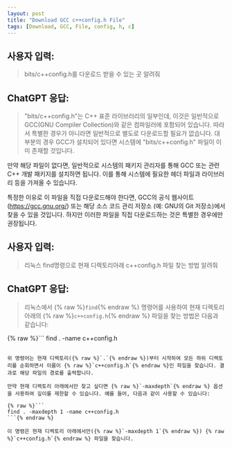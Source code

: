 ```yaml
---
layout: post
title: "Download GCC c++config.h File"
tags: [Download, GCC, File, config, h, c]
---
```


## 사용자 입력:
> bits/c++config.h를 다운로드 받을 수 있는 곳 알려줘

## ChatGPT 응답:
> "bits/c++config.h"는 C++ 표준 라이브러리의 일부인데, 이것은 일반적으로 GCC(GNU Compiler Collection)와 같은 컴파일러에 포함되어 있습니다. 따라서 특별한 경우가 아니라면 일반적으로 별도로 다운로드할 필요가 없습니다. 대부분의 경우 GCC가 설치되어 있다면 시스템에 "bits/c++config.h" 파일이 이미 존재할 것입니다.

만약 해당 파일이 없다면, 일반적으로 시스템의 패키지 관리자를 통해 GCC 또는 관련 C++ 개발 패키지를 설치하면 됩니다. 이를 통해 시스템에 필요한 헤더 파일과 라이브러리 등을 가져올 수 있습니다.

특정한 이유로 이 파일을 직접 다운로드해야 한다면, GCC의 공식 웹사이트 (https://gcc.gnu.org/) 또는 해당 소스 코드 관리 저장소 (예: GNU의 Git 저장소)에서 찾을 수 있을 것입니다. 하지만 이러한 파일을 직접 다운로드하는 것은 특별한 경우에만 권장됩니다.

## 사용자 입력:
> 리눅스 find명령으로 현재 디렉토리아래 c++config.h 파일 찾는 방법 알려줘

## ChatGPT 응답:
> 리눅스에서 {% raw %}`find`{% endraw %} 명령어를 사용하여 현재 디렉토리 아래의 {% raw %}`c++config.h`{% endraw %} 파일을 찾는 방법은 다음과 같습니다:

{% raw %}```
find . -name c++config.h
```{% endraw %}

위 명령어는 현재 디렉토리({% raw %}`.`{% endraw %})부터 시작하여 모든 하위 디렉토리를 순회하면서 이름이 {% raw %}`c++config.h`{% endraw %}인 파일을 찾습니다. 결과로 해당 파일의 경로를 출력합니다.

만약 현재 디렉토리 아래에서만 찾고 싶다면 {% raw %}`-maxdepth`{% endraw %} 옵션을 사용하여 깊이를 제한할 수 있습니다. 예를 들어, 다음과 같이 사용할 수 있습니다:

{% raw %}```
find . -maxdepth 1 -name c++config.h
```{% endraw %}

이 명령은 현재 디렉토리 아래에서만({% raw %}`-maxdepth 1`{% endraw %}) {% raw %}`c++config.h`{% endraw %} 파일을 찾습니다.

